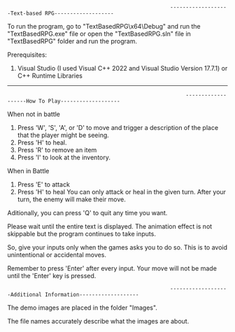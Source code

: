                                                         -------------------Text-based RPG-------------------
To run the program, go to "TextBasedRPG\x64\Debug" and run the "TextBasedRPG.exe" file or open the "TextBasedRPG.sln" file in "TextBasedRPG" folder and run the program. 

Prerequisites:
1. Visual Studio (I used Visual C++ 2022 and Visual Studio Version 17.7.1) or C++ Runtime Libraries

---------------------------------------------------------------------------------------------------------------------------------------------------------------------------------
                                                                                             
                                                             -------------------How To Play-------------------
When not in battle

1. Press 'W', 'S', 'A', or 'D' to move and trigger a description of the place that the player might be seeing.
2. Press 'H' to heal.
3. Press 'R' to remove an item
4. Press 'I' to look at the inventory.

When in Battle

1. Press 'E' to attack
2. Press 'H' to heal
You can only attack or heal in the given turn. After your turn, the enemy will make their move.

Aditionally, you can press 'Q' to quit any time you want.

Please wait until the entire text is displayed. The animation effect is not skippable but the program continues to take inputs. 

So, give your inputs only when the games asks you to do so. This is to avoid unintentional or accidental moves.

Remember to press 'Enter' after every input. Your move will not be made until the 'Enter' key is pressed.

                                                        -------------------Additional Information-------------------

The demo images are placed in the folder "Images".

The file names accurately describe what the images are about.
